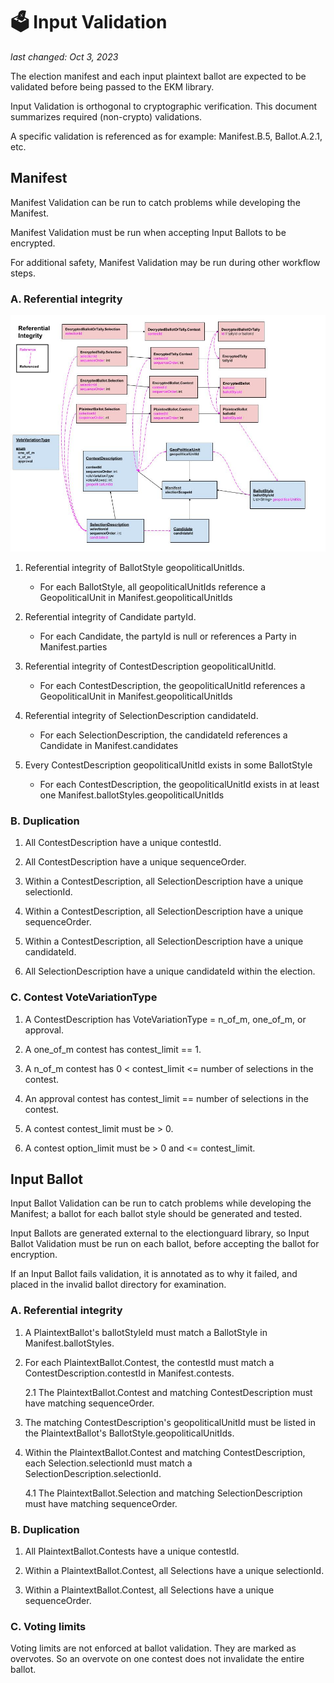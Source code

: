 # 🗳 Input Validation
_last changed: Oct 3, 2023_

The election manifest and each input plaintext ballot are expected to be validated before being passed to the 
EKM library. 

Input Validation is orthogonal to cryptographic verification.
This document summarizes required (non-crypto) validations.

A specific validation is referenced as for example: Manifest.B.5, Ballot.A.2.1, etc.

## Manifest

Manifest Validation can be run to catch problems while developing the Manifest.

Manifest Validation must be run when accepting Input Ballots to be encrypted.

For additional safety, Manifest Validation may be run during other workflow steps.


### A. Referential integrity

<img src="./images/ReferentialIntegrity.egk.jpg" alt="ReferentialIntegrity" width="800"/>

1. Referential integrity of BallotStyle geopoliticalUnitIds.
    * For each BallotStyle, all geopoliticalUnitIds reference a GeopoliticalUnit in Manifest.geopoliticalUnitIds

2. Referential integrity of Candidate partyId.
    * For each Candidate, the partyId is null or references a Party in Manifest.parties
    
3. Referential integrity of ContestDescription geopoliticalUnitId.
    * For each ContestDescription, the geopoliticalUnitId references a GeopoliticalUnit in Manifest.geopoliticalUnitIds    

4. Referential integrity of SelectionDescription candidateId.
    * For each SelectionDescription, the candidateId references a Candidate in Manifest.candidates    

5. Every ContestDescription geopoliticalUnitId exists in some BallotStyle
   * For each ContestDescription, the geopoliticalUnitId exists in at least one Manifest.ballotStyles.geopoliticalUnitIds

### B. Duplication

1. All ContestDescription have a unique contestId.   

2. All ContestDescription have a unique sequenceOrder.  

3. Within a ContestDescription, all SelectionDescription have a unique selectionId.

4. Within a ContestDescription, all SelectionDescription have a unique sequenceOrder.

5. Within a ContestDescription, all SelectionDescription have a unique candidateId.

6. All SelectionDescription have a unique candidateId within the election.

### C. Contest VoteVariationType

1. A ContestDescription has VoteVariationType = n_of_m, one_of_m, or approval.

2. A one_of_m contest has contest_limit == 1.

3. A n_of_m contest has 0 < contest_limit <= number of selections in the contest. 

4. An approval contest has contest_limit == number of selections in the contest.

5. A contest contest_limit must be > 0.

6. A contest option_limit must be > 0 and <= contest_limit.


## Input Ballot

Input Ballot Validation can be run to catch problems while developing the Manifest; a ballot for each ballot style
should be generated and tested.

Input Ballots are generated external to the electionguard library, so Input Ballot Validation must be run on each
ballot, before accepting the ballot for encryption. 

If an Input Ballot fails validation, it is annotated as to why it failed, and placed in the invalid ballot directory for examination.

### A. Referential integrity

1. A PlaintextBallot's ballotStyleId must match a BallotStyle in Manifest.ballotStyles.

2. For each PlaintextBallot.Contest, the contestId must match a ContestDescription.contestId in Manifest.contests.

   2.1 The PlaintextBallot.Contest and matching ContestDescription must have matching sequenceOrder.

3. The matching ContestDescription's geopoliticalUnitId must be listed in the PlaintextBallot's BallotStyle.geopoliticalUnitIds.

4. Within the PlaintextBallot.Contest and matching ContestDescription, each Selection.selectionId must match a SelectionDescription.selectionId.

   4.1 The PlaintextBallot.Selection and matching SelectionDescription must have matching sequenceOrder.

### B. Duplication

1. All PlaintextBallot.Contests have a unique contestId.   

2. Within a PlaintextBallot.Contest, all Selections have a unique selectionId.

3. Within a PlaintextBallot.Contest, all Selections have a unique sequenceOrder.

### C. Voting limits

Voting limits are not enforced at ballot validation. They are marked as overvotes. So an overvote on one contest does not
invalidate the entire ballot.



